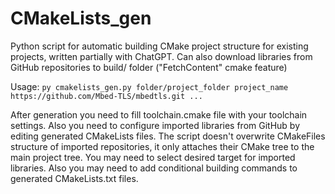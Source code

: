 # CMakeLists_gen
Python script for automatic building CMake project structure for existing projects, written partially with ChatGPT.
Can also download libraries from GitHub repositories to build/ folder ("FetchContent" cmake feature)

Usage: ``py cmakelists_gen.py folder/project_folder project_name https://github.com/Mbed-TLS/mbedtls.git ...``

After generation you need to fill toolchain.cmake file with your toolchain settings.
Also you need to configure imported libraries from GitHub by editing generated CMakeLists files.
The script doesn't overwrite CMakeFiles structure of imported repositories, it only attaches their CMake tree to the main project tree.
You may need to select desired target for imported libraries.
Also you may need to add conditional building commands to generated CMakeLists.txt files.
